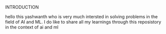 INTRODUCTION

hello this yashwanth who is very much intersted in solving problems in the field of AI and ML.
I do like to share all my learnings through this reposistory in the context of ai and ml

